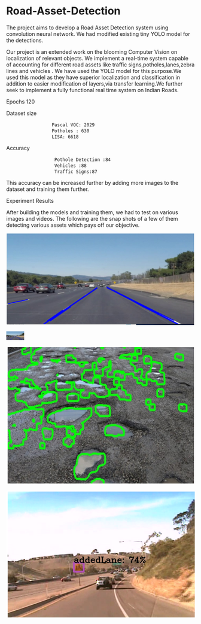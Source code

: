 # Road-Asset-Detection
The project aims to develop a Road Asset Detection system using convolution neural network. We had modified existing tiny YOLO model for the detections.

Our project is an extended work on the blooming Computer Vision on  localization of relevant objects. We implement a real-time system capable of accounting for different road assets like traffic signs,potholes,lanes,zebra lines and vehicles . We have used the YOLO model for this purpose.We used this model as they have superior localization and classification in addition to easier modification of layers,via transfer learning.We further seek to implement a fully functional real time system on Indian Roads.

Epochs	             120

Dataset size	       
                     
                     Pascal VOC: 2029
                     Potholes : 630                     
                     LISA: 6618

Accuracy	           

                      Pothole Detection :84
                      Vehicles :88
                      Traffic Signs:87
                      
This accuracy can be increased further by adding more images to the dataset and training them further.

Experiment Results

After building the models and training them, we had to test on various images and videos. The following are the snap shots of a few of them detecting various assets which pays off our objective.

![](https://github.com/Nandu960/Road-Asset-Detection/blob/master/images/lane_det.PNG)

<img src="https://github.com/Nandu960/Road-Asset-Detection/blob/master/images/lane_det.PNG" width="48">

![](https://github.com/Nandu960/Road-Asset-Detection/blob/master/images/pothole.PNG)

![](https://github.com/Nandu960/Road-Asset-Detection/blob/master/images/traffic%20sign.PNG)

